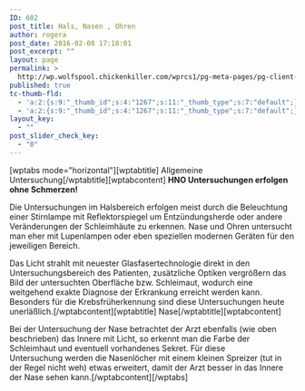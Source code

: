 ```yaml
---
ID: 602
post_title: Hals, Nasen , Ohren
author: rogera
post_date: 2016-02-08 17:18:01
post_excerpt: ""
layout: page
permalink: >
  http://wp.wolfspool.chickenkiller.com/wprcs1/pg-meta-pages/pg-client-pages-rmz/kassenleistungen/spezielle-untersuchungen/hals-nasen-ohren/
published: true
tc-thumb-fld:
  - 'a:2:{s:9:"_thumb_id";s:4:"1267";s:11:"_thumb_type";s:7:"default";}'
  - 'a:2:{s:9:"_thumb_id";s:4:"1267";s:11:"_thumb_type";s:7:"default";}'
layout_key:
  - ""
post_slider_check_key:
  - "0"
---
```

[wptabs mode="horizontal"][wptabtitle] Allgemeine Untersuchung[/wptabtitle][wptabcontent] <strong>HNO Untersuchungen erfolgen ohne Schmerzen!</strong>

Die Untersuchungen im Halsbereich erfolgen meist durch die Beleuchtung einer Stirnlampe mit Reflektorspiegel um Entzündungsherde oder andere Veränderungen der Schleimhäute zu erkennen. Nase und Ohren untersucht man eher mit Lupenlampen oder eben speziellen modernen Geräten für den jeweiligen Bereich.

Das Licht strahlt mit neuester Glasfasertechnologie direkt in den Untersuchungsbereich des Patienten, zusätzliche Optiken vergrößern das Bild der untersuchten Oberfläche bzw. Schleimaut, wodurch eine weitgehend exakte Diagnose der Erkrankung erreicht werden kann. Besonders für die Krebsfrüherkennung sind diese Untersuchungen heute unerläßlich.[/wptabcontent][wptabtitle] Nase[/wptabtitle][wptabcontent]

Bei der Untersuchung der Nase betrachtet der Arzt ebenfalls (wie oben beschrieben) das Innere mit Licht, so erkennt man die Farbe der Schleimhaut und eventuell vorhandenes Sekret. Für diese Untersuchung werden die Nasenlöcher mit einem kleinen Spreizer (tut in der Regel nicht weh) etwas erweitert, damit der Arzt besser in das Innere der Nase sehen kann.[/wptabcontent][/wptabs]